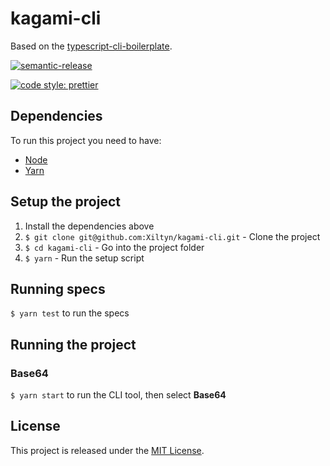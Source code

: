 # kagami-cli

Based on the [typescript-cli-boilerplate](https://github.com/roalcantara/typescript-cli-boilerplate).

[![semantic-release](https://img.shields.io/badge/%20%20%F0%9F%93%A6%F0%9F%9A%80-semantic--release-e10079.svg)](https://github.com/semantic-release/semantic-release)

[![code style: prettier](https://img.shields.io/badge/code_style-prettier-ff69b4.svg?style=flat-square)](https://github.com/prettier/prettier)

## Dependencies

To run this project you need to have:

* [Node](http://nodejs.org)
* [Yarn](http://yarnpkg.com)

## Setup the project

1. Install the dependencies above
2. `$ git clone git@github.com:Xiltyn/kagami-cli.git` - Clone the project
3. `$ cd kagami-cli` - Go into the project folder
4. `$ yarn` - Run the setup script

## Running specs

`$ yarn test` to run the specs

## Running the project

### Base64

`$ yarn start` to run the CLI tool, then select **Base64**

## License

This project is released under the [MIT License](http://www.opensource.org/licenses/MIT).
